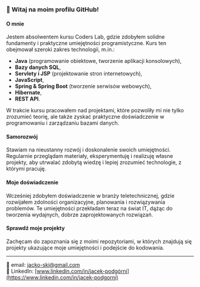 ### 👋 Witaj na moim profilu GitHub!

#### O mnie

Jestem absolwentem kursu Coders Lab, gdzie zdobyłem solidne fundamenty i praktyczne umiejętności programistyczne. Kurs ten obejmował szeroki zakres technologii, m.in.:
- **Java** (programowanie obiektowe, tworzenie aplikacji konsolowych),
- **Bazy danych SQL**,
- **Servlety i JSP** (projektowanie stron internetowych),
- **JavaScript**,
- **Spring & Spring Boot** (tworzenie serwisów webowych),
- **Hibernate**,
- **REST API**.

W trakcie kursu pracowałem nad projektami, które pozwoliły mi nie tylko zrozumieć teorię, ale także zyskać praktyczne doświadczenie w programowaniu i zarządzaniu bazami danych.

#### Samorozwój

Stawiam na nieustanny rozwój i doskonalenie swoich umiejętności. Regularnie przeglądam materiały, eksperymentuję i realizuję własne projekty, aby utrwalać zdobytą wiedzę i lepiej zrozumieć technologie, z którymi pracuję.

#### Moje doświadczenie

Wcześniej zdobyłem doświadczenie w branży teletechnicznej, gdzie rozwijałem zdolności organizacyjne, planowania i rozwiązywania problemów. Te umiejętności przekładam teraz na świat IT, dążąc do tworzenia wydajnych, dobrze zaprojektowanych rozwiązań.

#### Sprawdź moje projekty

Zachęcam do zapoznania się z moimi repozytoriami, w których znajdują się projekty ukazujące moje umiejętności i podejście do kodowania.

---

📧 email: jacko-ski@gmail.com  
🔗 LinkedIn: [www.linkedin.com/in/jacek-podgórni](https://www.linkedin.com/in/jacek-podgorni)

<!--
**jacko-ski/jacko-ski** is a ✨ _special_ ✨ repository because its `README.md` (this file) appears on your GitHub profile.

Here are some ideas to get you started:

- 🔭 I’m currently working on ...
- 🌱 I’m currently learning ...
- 👯 I’m looking to collaborate on ...
- 🤔 I’m looking for help with ...
- 💬 Ask me about ...
- 📫 How to reach me: ...
- 😄 Pronouns: ...
- ⚡ Fun fact: ...
-->

